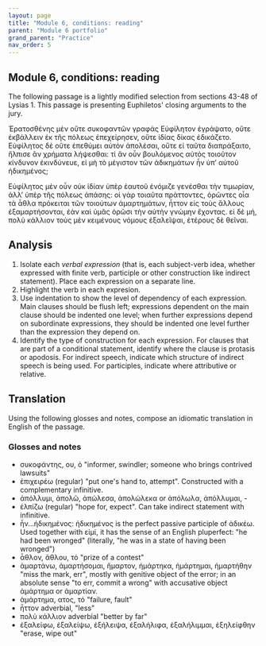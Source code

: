 ```yaml
---
layout: page
title: "Module 6, conditions: reading"
parent: "Module 6 portfolio"
grand_parent: "Practice"
nav_order: 5
---
```


## Module 6, conditions: reading

The following passage is a lightly modified selection from sections 43-48 of Lysias 1.  This passage is presenting Euphiletos' closing arguments to the jury.

Ἐρατοσθένης μὲν οὔτε συκοφαντῶν γραφάς Εὐφίλητον ἐγράψατο, οὔτε ἐκβάλλειν ἐκ τῆς πόλεως ἐπεχείρησεν, οὕτε ἰδίας δίκας ἐδικάζετο.
Εὐφίλητος δὲ οὔτε ἐπεθύμει αὐτὸν ἀπολέσαι,
οὔτε εἰ ταῦτα διαπράξαιτο, ἤλπισε ἂν χρήματα λήψεσθαι: τί ἄν οὖν βουλόμενος αὐτὸς τοιοῦτον κίνδυνον ἐκινδύνευε, εἰ μὴ τὸ μέγιστον τῶν ἀδικημάτων ἦν ὑπʼ αὐτοῦ ἠδικημένος; 


Εὐφίλητος μὲν οὖν οὐκ ἰδίαν ὑπὲρ ἑαυτοῦ ἐνόμιζε γενέσθαι τὴν τιμωρίαν, ἀλλʼ ὑπὲρ τῆς πόλεως ἁπάσης: οἱ γὰρ τοιαῦτα πράττοντες, ὁρῶντες οἷα τὰ ἆθλα πρόκειται τῶν τοιούτων ἁμαρτημάτων, ἧττον εἰς τοὺς ἄλλους ἐξαμαρτήσονται, ἐὰν καὶ ὑμᾶς ὁρῶσι τὴν αὐτὴν γνώμην ἔχοντας. εἰ δὲ μή, πολὺ κάλλιον τοὺς μὲν κειμένους νόμους ἐξαλεῖψαι, ἑτέρους δὲ θεῖναι.

## Analysis

1. Isolate each *verbal expression* (that is, each subject-verb idea, whether expressed with finite verb, participle or other construction like indirect statement). Place each expression on a separate line.
2. Highlight the verb in each expresion.
3. Use indentation to show the level of dependency of each expression. Main clauses should be flush left; expressions dependent on the main clause should be indented one level; when further expressions depend on subordinate expressions, they should be indented one level further than the expression they depend on.
4. Identify the type of construction for each expression.  For clauses that are part of a conditional statement, identify where the clause is protasis or apodosis.  For indirect speech, indicate which structure of indirect speech is being used.  For participles, indicate where attributive or relative.


## Translation

Using the following glosses and notes, compose an idiomatic translation in English of the passage.  

### Glosses and notes

- συκοφάντης, ου, ὁ "informer, swindler; someone who brings contrived lawsuits"
- ἐπιχειρέω (regular) "put one's hand to, attempt". Constructed with a complementary infinitive.
- ἀπόλλυμι, ἀπολῶ, ἀπώλεσα, ἀπολώλεκα or ἀπόλωλα, ἀπόλλυμαι, - 
- ἐλπίζω (regular) "hope for, expect". Can take indirect statement with infinitive.
-  ἦν...ἠδικημένος: ἠδικημένος is the perfect passive participle of ἀδικέω. Used together with εἰμί, it has the sense of an English pluperfect: "he had been wronged" (literally, "he was in a state of having been wronged")
- ἆθλον, ἄθλου, τό "prize of a contest"
- ἁμαρτάνω, ἁμαρτήσομαι, ἥμαρτον, ἡμάρτηκα, ἡμάρτημαι, ἡμαρτήθην "miss the mark, err", mostly with genitive object of the error; in an absolute sense "to err, commit a wrong" with accusative object ἁμάρτημα or  ἁμαρτίαν.
- ἁμάρτημα, ατος, τό "failure, fault"
- ἧττον adverbial, "less"
- πολὺ κάλλιον adverbial "better by far"
- ἐξαλείφω, ἐξαλείψω, ἐξήλειψα, ἐξαλήλιφα, ἐξαλήλιμμαι, ἐξηλείφθην "erase, wipe out"
